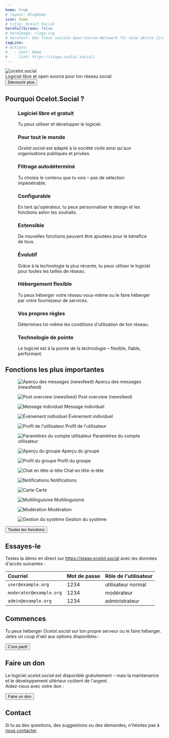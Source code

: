 ```yaml
---
home: true
# layout: BlogHome
icon: home
# title: Ocelot.Social
heroFullScreen: false
# heroImage: /logo.svg
# heroText: Das freie soziale Open-Source-Netzwerk für eine aktive Zivilgesellschaft.
tagLine: 
# actions:
#   - text: Demo
#     link: https://stage.ocelot.social/
---
```


<!-- markdownlint-disable no-inline-html first-line-heading -->
<div class="hero-container">
  <div class="hero-container-inner">
    <div class="hero-container-content">
      <img id="logo" src="/logo.svg" alt="ocelot.social" />
      <div id="slogan-container">
        <span id="slogan-1" class="slogan">Logiciel libre et open source</span>
        <!-- XXX translate check caps -->
        <span id="slogan-2" class="slogan">pour ton réseau social</span>
      </div>
      <a href="#benefits">
        <Button class="hero-button">
          Découvrir plus
        </Button>
      </a>
    </div>
  </div>
</div>

<h2 id="benefits" class="large-header">Pourquoi Ocelot.Social ?</h2>

<div class="benefits-grid center">
  <figure>
    <HopeIcon icon="fa-solid fa-face-smile" />
    <figcapture>
      <h3>Logiciel libre et gratuit</h3>
      Tu peux utiliser et développer le logiciel.
    </figcapture>
  </figure>
  <figure>
    <HopeIcon icon="fa-solid fa-people-group" />
    <figcapture>
      <h3>Pour tout le monde</h3>
      <i>Ocelot.social</i> est adapté à la société civile ainsi qu'aux organisations publiques et privées.
    </figcapture>
  </figure>
  <figure>
    <HopeIcon icon="fa-solid fa-filter" />
    <figcapture>
      <h3>Filtrage autodéterminé</h3>
      Tu choisis le contenu que tu vois – pas de sélection impénétrable.
    </figcapture>
  </figure>
  <figure>
    <HopeIcon icon="fa-solid fa-gears" />
    <figcapture>
      <h3>Configurable</h3>
      En tant qu'opérateur, tu peux personnaliser le design et les fonctions selon tes souhaits.
    </figcapture>
  </figure>
  <figure>
    <HopeIcon icon="fa-solid fa-code" />
    <figcapture>
      <h3>Extensible</h3>
      De nouvelles fonctions peuvent être ajoutées pour le bénéfice de tous.
    </figcapture>
  </figure>
  <figure>
    <HopeIcon icon="fa-solid fa-up-right-and-down-left-from-center" />
    <figcapture>
      <h3>Évolutif</h3>
      Grâce à la technologie la plus récente, tu peux utiliser le logiciel pour toutes les tailles de réseau.
    </figcapture>
  </figure>
  <figure>
    <HopeIcon icon="home" />
    <figcapture>
      <h3>Hébergement flexible</h3>
      Tu peux héberger votre réseau vous-même ou le faire héberger par votre fournisseur de services.
    </figcapture>
  </figure>
  <figure>
    <HopeIcon icon="fa-solid fa-scale-balanced" />
    <figcapture>
      <h3>Vos propres règles</h3>
      Détermines toi-même les conditions d'utilisation de ton réseau.
    </figcapture>
  </figure>
  <figure>
    <HopeIcon icon="fa-solid fa-shuttle-space" />
    <figcapture>
      <h3>Technologie de pointe</h3>
      Le logiciel est à la pointe de la technologie – flexible, fiable, performant.
    </figcapture>
  </figure>
</div>

<h2 id="feature-headline" class="large-header">Fonctions les plus importantes</h2>

<div class="image-grid center">
  <figure>
    <img src="../de/assets/login.png" alt="Aperçu des messages (newsfeed)" />
    <figcapture>
      Aperçu des messages (newsfeed)
    </figcapture>
  </figure>
  <figure>
    <img src="../de/assets/newsfeed.png" alt="Post overview (newsfeed)" />
    <figcapture>
      Post overview (newsfeed)
    </figcapture>
  </figure>
  <figure>
    <img src="../de/assets/single-post.png" alt="Message individuel" />
    <figcapture>
      Message individuel
    </figcapture>
  </figure>
  <figure>
    <img src="../de/assets/single-event.png" alt="Événement individuel" />
    <figcapture>
      Événement individuel
    </figcapture>
  </figure>
  <figure>
    <img src="../de/assets/user-profile.png" alt="Profil de l'utilisateur" />
    <figcapture>
      Profil de l'utilisateur
    </figcapture>
  </figure>
  <figure>
    <img src="../de/assets/user-settings.png" alt="Paramètres du compte utilisateur" />
    <figcapture>
      Paramètres du compte utilisateur
    </figcapture>
  </figure>
  <figure>
    <img src="../de/assets/group-list.png" alt="Aperçu du groupe" />
    <figcapture>
      Aperçu du groupe
    </figcapture>
  </figure>
  <figure>
    <img src="../de/assets/group-profile.png" alt="Profil du groupe" />
    <figcapture>
      Profil du groupe
    </figcapture>
  </figure>
  <figure>
    <img src="../de/assets/1-to-1-chat.png" alt="Chat en tête-à-tête" />
    <figcapture>
      Chat en tête-à-tête
    </figcapture>
  </figure>
  <figure>
    <img src="../de/assets/notifications.png" alt="Notifications" />
    <figcapture>
      Notifications
    </figcapture>
  </figure>
  <figure>
    <img src="../de/assets/map.png" alt="Carte" />
    <figcapture>
      Carte
    </figcapture>
  </figure>
  <figure>
    <img src="../de/assets/language-selection.png" alt="Multilinguisme" />
    <figcapture>
      Multilinguisme
    </figcapture>
  </figure>
  <figure>
    <img src="../de/assets/moderation.png" alt="Modération" />
    <figcapture>
      Modération
    </figcapture>
  </figure>
  <figure>
    <img src="../de/assets/system-administration.png" alt="Gestion du système" />
    <figcapture>
      Gestion du système
    </figcapture>
  </figure>
</div>

<div class="all-features">
  <a id="hero-button" href="/fr/features/">
    <Button>
      Toutes les fonctions
    </Button>
  </a>
</div>

<!-- XXX translate -->

<!-- <h2 id="why-foss" class="large-header">Why free open source software?</h2>

<div class="benefits-grid center">
  <figure>
    <HopeIcon icon="fa-solid" />
    <figcapture>
      <h3>Frei verfügbar</h3>
      Freie Software ist für jeden Menschen jederzeit zugänglich. Dass Lizenzen ablaufen, gibt es nicht.
    </figcapture>
  </figure>
  <figure>
    <HopeIcon icon="fa-solid" />
    <figcapture>
      <h3>Transparent</h3>
      Bei freier Software ist der Quellcode einsehbar. Jeder Mensch hat so die Möglichkeit nachzusehen, was im Hintergrund eines Programmes passiert.
    </figcapture>
  </figure>
  <figure>
    <HopeIcon icon="fa-solid" />
    <figcapture>
      <h3>Kopierbar</h3>
      Ich kann jederzeit mit allen meinen Kolleginnen und Kollegen zusammenarbeiten. Alle können es jederzeit verwenden, ohne Einschränkungen.
    </figcapture>
  </figure>
  <figure>
    <HopeIcon icon="fa-solid" />
    <figcapture>
      <h3>Veränderbar</h3>
      Jede Person kann etwas zu ihrem Lieblingsprogramm beitragen, jederzeit. Ich kann das Programm so verwenden, wie ich es am liebsten will.
    </figcapture>
  </figure>
</div> -->

<h2 class="large-header">Essayes-le</h2>

<!--
| E-Mail                  | Passwort | Benutzerrolle   |
| :---                    | :---     | :---            |
| `user@example.org`      | 1234     | normaler Nutzer |
| `moderator@example.org` | 1234     | Moderator       |
| `admin@example.org`     | 1234     | Administrator   |
-->

<div class="center">
  <p>
    Testes la démo en direct sur
    <a href="https://stage.ocelot.social" target="_blank">https://stage.ocelot.social</a>
    avec les données d'accès suivantes :
  </p>

  <table><thead><tr><th style="text-align:left;">Courriel</th><th style="text-align:left;">Mot de passe</th><th style="text-align:left;">Rôle de l'utilisateur</th></tr></thead><tbody><tr><td style="text-align:left;"><code>user@example.org</code></td><td style="text-align:left;">1234</td><td style="text-align:left;">utilisateur normal</td></tr><tr><td style="text-align:left;"><code>moderator@example.org</code></td><td style="text-align:left;">1234</td><td style="text-align:left;">modérateur</td></tr><tr><td style="text-align:left;"><code>admin@example.org</code></td><td style="text-align:left;">1234</td><td style="text-align:left;">administrateur</td></tr></tbody></table>
</div>

<h2 class="large-header">Commences</h2>

<div class="center">
  <p>
    <!-- XXX translate <i>Ocelot.social</i> -->
    Tu peux héberger <i>Ocelot.social</i> sur ton propre serveur ou le faire héberger.<br>
    Jetes un coup d'œil aux options disponibles :
  </p>
  <a id="hero-button" href="/fr/get-started/">
    <Button>
      <!-- XXX translate exclamation mark with space, like deeple says. and apostrophe -->
      C'est parti!
    </Button>
  </a>
</div>

<!-- ## Testimonials

XXX -->

<h2 class="large-header">Faire un don</h2>

<!-- XXX translate check -->

<div class="center">
  <p>
    Le logiciel <i>ocelot.social</i> est disponible gratuitement – mais la maintenance et le développement ultérieur coûtent de l'argent.<br>
    Aidez-nous avec votre don :
  </p>
  <a href="/fr/donate/">
    <Button class="donate-button">
      Faire un don
    </Button>
  </a>
</div>

<h2 class="large-header">Contact</h2>

<div class="center">
  <p>
    Si tu as des questions, des suggestions ou des demandes, n'hésites pas à <a href="/fr/contact/">nous contacter</a>.
  </p>
</div>
